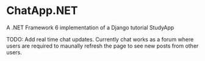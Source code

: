 # ChatApp.NET
A .NET Framework 6 implementation of a Django tutorial StudyApp 

TODO: Add real time chat updates. Currently chat works as a forum where users are required to maunally refresh the page to see new posts from other users.
